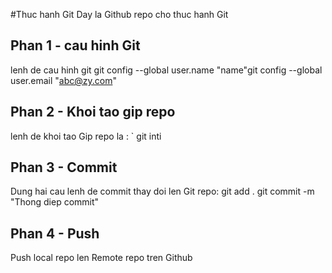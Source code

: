 #Thuc hanh Git
Day la Github repo cho thuc hanh Git
## Phan 1 - cau hinh Git
lenh de cau hinh git
git config --global user.name "name"git config --global user.email "abc@zy.com"
## Phan 2 - Khoi tao gip repo
lenh de khoi tao Gip repo la : ` git inti
## Phan 3 - Commit
Dung hai cau lenh de commit thay doi len Git repo:
git add .
git commit -m "Thong diep commit"
## Phan 4 - Push
Push local repo len Remote repo tren Github
